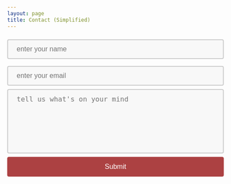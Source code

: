```yaml
---
layout: page
title: Contact (Simplified)
---
```


<style> 
input[type=text], select {
  width: 100%;
  padding: 12px 20px;
  box-sizing: border-box;
  border: 2px solid #ccc;
  border-radius: 4px;
  background-color: #f8f8f8;
  font-size: 16px;
  resize: none;
  margin: 8px 0;
}

input[type=email], select {
  width: 100%;
  padding: 12px 20px;
  box-sizing: border-box;
  border: 2px solid #ccc;
  border-radius: 4px;
  background-color: #f8f8f8;
  font-size: 16px;
  resize: none;
  margin: 8px 0;
}

textarea {
  width: 100%;
  height: 150px;
  padding: 12px 20px;
  box-sizing: border-box;
  border: 2px solid #ccc;
  border-radius: 4px;
  background-color: #f8f8f8;
  font-size: 16px;
  resize: none;
}

input[type=submit] {
  width: 100%;
  background-color: #ac4142;
  color: white;
  padding: 14px 20px;
  margin: 8px 0;
  border: none;
  border-radius: 4px;
  font-size: 16px;
  cursor: pointer;
}

input[type=submit]:hover {
  background-color: #a9a9a9;
}

input[type=text]:hover {
  background-color: #f2f2f2;
}
.form-hidden {
      display: none;
      }
</style>

<form id="customer-contact-form" action="https://i1of1qng12.execute-api.us-east-1.amazonaws.com/dev/static-site-mailer" accept-charset="UTF-8" method="post" name="customer-contact-form">
  <input type="text" name="name" id="contact_message_name" placeholder="enter your name" required><br/>
  <input type="email" name="email" id="contact_message_phone_or_email" placeholder="enter your email" required><br/>
  <textarea name="message" id="contact_message_text" placeholder="tell us what's on your mind" required></textarea><br/>
  <input type="submit" value="Submit">
  <div class="alert alert-danger form-hidden" id="contact-form-failed-to-submit" role="alert"> <strong>Failed to submit the form. Please, try again. </strong>
  </div>
 <div class="alert alert-success form-hidden" id="contact-form-was-submitted" role="alert">
 <strong>Thank you! We have received your message. </strong>
</div>
</form>


<!--
#4CAF50
<button>Submit</button>

div {
  border-radius: 5px;
  background-color: #f2f2f2;
  padding: 20px;
}

<div style="position: absolute; left: -5000px;">
  <input type="checkbox" name="furry_almond_honeycomb_safe" value="1" tabindex="-1" autocomplete="no">
</div>
cols="30" rows="10"
<body>
    <div>
      <form id="customer-contact-form" action="https://i1of1qng12.execute-api.us-east-1.amazonaws.com/dev/static-site-mailer" accept-charset="UTF-8" method="post" name="customer-contact-form">
        <div class="form-group contact_message_name">
          <label class="control-label" for="contact_message_name"><abbr title="Required">*</abbr> Name</label> <input class="form-control" placeholder="James Smith" type="text" name="name" id="contact_message_name" required="required">
        </div>
        <div class="form-group contact_message_phone_or_email">
          <label class="control-label" for="contact_message_phone_or_email"><abbr title="Required">*</abbr> Phone or Email</label> <input class="form-control" placeholder="me@gmail.com" type="text" name="phone_or_email" id="contact_message_phone_or_email" required="">
        </div>
        <div class="form-group contact_message_text">
          <label class="control-label" for="contact_message_text"><abbr title="Required">*</abbr> Message</label> 
          <textarea rows="10" class="form-control" placeholder="Message text" type="textarea" id="contact_message_text" required=""></textarea>
        </div><br>
        <div class="alert alert-danger form-hidden" id="contact-form-failed-to-submit" role="alert">
          <strong>Failed to submit the form</strong> Please, try again.
        </div>
        <div class="alert alert-success form-hidden" id="contact-form-was-submitted" role="alert">
          <strong>Thank you!</strong> We will contact you.
        </div>
        <div class="form-actions">
          <button id="contact-form-loading-submit-button" name="button" class="btn btn-default btn-primary btn-lg form-hidden">Submitting...</button> <button id="contact-form-submit-button" name="button" type="submit" class="btn-default btn btn-primary btn-lg">Submit</button>
        </div>
      </form>
    </div>
</body>
-->